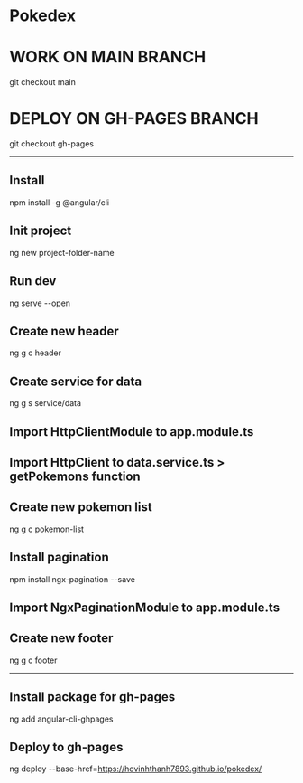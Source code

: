 # Pokedex


# WORK ON MAIN BRANCH
git checkout main

# DEPLOY ON GH-PAGES BRANCH
git checkout gh-pages

-------------------------------------------------------

## Install
npm install -g @angular/cli

## Init project
ng new project-folder-name

## Run dev
ng serve --open

## Create new header
ng g c header

## Create service for data
ng g s service/data

## Import HttpClientModule to app.module.ts
## Import HttpClient to data.service.ts > getPokemons function

## Create new pokemon list
ng g c pokemon-list

## Install pagination
npm install ngx-pagination --save

## Import NgxPaginationModule to app.module.ts

## Create new footer
ng g c footer

---------------------------------------------------------------

## Install package for gh-pages
ng add angular-cli-ghpages

## Deploy to gh-pages
ng deploy --base-href=https://hovinhthanh7893.github.io/pokedex/
